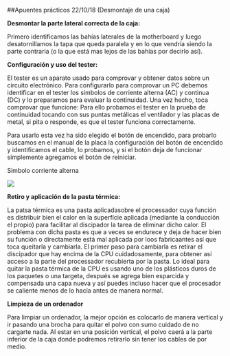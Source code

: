 ##Apuentes prácticos 22/10/18 (Desmontaje de una caja)

**Desmontar la parte lateral correcta de la caja:**

Primero identificamos las bahías laterales de la motherboard y luego desatornillamos la tapa que queda paralela y en lo que vendria siendo la parte contraria (o la que está mas lejos de las bahías por decirlo así).

**Configuración y uso del tester:**

El tester es un aparato usado para comprovar y obtener datos sobre un circuito electrónico. Para configurarlo para comprovar un PC debemos identificar en el tester los simbolos de corriente alterna (AC) y continua (DC) y lo preparamos para evaluar la continuidad. Una vez hecho, toca comprovar que funcione: Para ello probamos el tester en la prueba de continuidad tocando con sus puntas metálicas el ventilador y las placas de metal, si pita o responde, es que el tester funciona correctamente.

Para usarlo esta vez ha sido elegido el botón de encendido, para probarlo buscamos en el manual de la placa la configuración del botón de encendido y identificamos el cable, lo probamos, y si el botón deja de funcionar simplemente agregamos el botón de reiniciar.

Simbolo corriente alterna 

<img src="http://2.bp.blogspot.com/-pRDG0iGCDgs/UTOqzzT9BnI/AAAAAAAAAHA/sEljuJfTmMU/s1600/descarga+(7).jpg">

**Retiro y aplicación de la pasta térmica:**

La patsa térmica es una pasta aplicadasobre el processador cuya función es distribuir bien el calor en la superfície aplicada (mediante la conducción el propio) para facilitar al discipador la tarea de eliminar dicho calor. El problema con dicha pasta es que a veces se endurece y deja de hacer bien su función o directamente está mal aplicada por loos fabricaantes así que toca queitarla y cambiarla. El primer paso para cambiarla es retirar el discipador que hay encima de la CPU cuidadosamente, para obtener así acceso a la parte del processador recubierta por la pasta. Lo ideal para quitar la pasta térmica de la CPU es usando uno de los plásticos duros de los paquetes o una targeta, después se agrega bien esparcida y compensada una capa nueva y así puedes incluso hacer que el procesador se caliente menos de lo hacía antes de manera normal.

**Limpieza de un ordenador**

Para limpiar un ordenador, la mejor opción es colocarlo de manera vertical y ir pasando una brocha para quitar el polvo con sumo cuidado de no cargarte nada. Al estar en una posición vertical, el polvo caerá a la parte inferior de la caja donde podremos retirarlo sin tener los cables de por medio.
